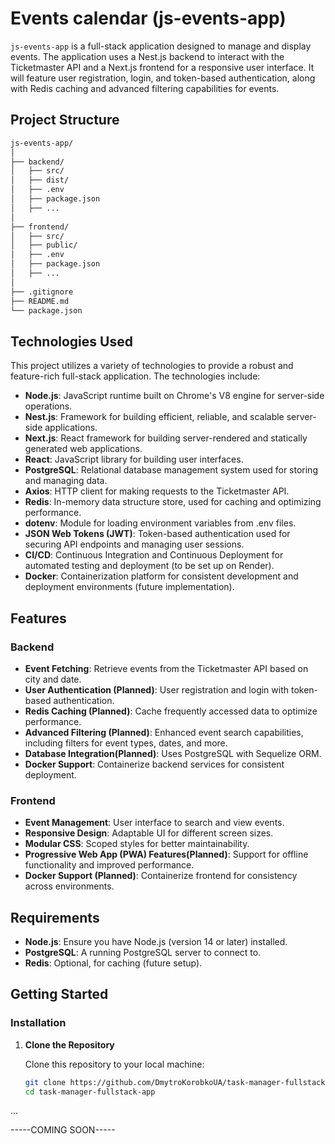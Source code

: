 # Events calendar (js-events-app)

`js-events-app` is a full-stack application designed to manage and display events. The application uses a Nest.js backend to interact with the Ticketmaster API and a Next.js frontend for a responsive user interface. It will feature user registration, login, and token-based authentication, along with Redis caching and advanced filtering capabilities for events.

## Project Structure

```bash
js-events-app/
│
├── backend/
│   ├── src/
│   ├── dist/
│   ├── .env
│   ├── package.json
│   ├── ...
│
├── frontend/
│   ├── src/
│   ├── public/
│   ├── .env
│   ├── package.json
│   ├── ...
│
├── .gitignore
├── README.md
└── package.json
```

## Technologies Used
This project utilizes a variety of technologies to provide a robust and feature-rich full-stack application. The technologies include:

- **Node.js**: JavaScript runtime built on Chrome's V8 engine for server-side operations.
- **Nest.js**: Framework for building efficient, reliable, and scalable server-side applications.
- **Next.js**: React framework for building server-rendered and statically generated web applications.
- **React**: JavaScript library for building user interfaces.
- **PostgreSQL**: Relational database management system used for storing and managing data.
- **Axios**: HTTP client for making requests to the Ticketmaster API.
- **Redis**: In-memory data structure store, used for caching and optimizing performance.
- **dotenv**: Module for loading environment variables from .env files.
- **JSON Web Tokens (JWT)**: Token-based authentication used for securing API endpoints and managing user sessions.
- **CI/CD**: Continuous Integration and Continuous Deployment for automated testing and deployment (to be set up on Render).
- **Docker**: Containerization platform for consistent development and deployment environments (future implementation).

## Features

### Backend

- **Event Fetching**: Retrieve events from the Ticketmaster API based on city and date.
- **User Authentication (Planned)**: User registration and login with token-based authentication.
- **Redis Caching (Planned)**: Cache frequently accessed data to optimize performance.
- **Advanced Filtering (Planned)**: Enhanced event search capabilities, including filters for event types, dates, and more.
- **Database Integration(Planned)**: Uses PostgreSQL with Sequelize ORM.
- **Docker Support**: Containerize backend services for consistent deployment.

### Frontend

- **Event Management**: User interface to search and view events.
- **Responsive Design**: Adaptable UI for different screen sizes.
- **Modular CSS**: Scoped styles for better maintainability.
- **Progressive Web App (PWA) Features(Planned)**: Support for offline functionality and improved performance.
- **Docker Support (Planned)**: Containerize frontend for consistency across environments.

## Requirements

- **Node.js**: Ensure you have Node.js (version 14 or later) installed.
- **PostgreSQL**: A running PostgreSQL server to connect to.
- **Redis**: Optional, for caching (future setup).

## Getting Started

### Installation

1. **Clone the Repository**

   Clone this repository to your local machine:

   ```bash
   git clone https://github.com/DmytroKorobkoUA/task-manager-fullstack-app.git
   cd task-manager-fullstack-app
   ```
   
...

-----COMING SOON-----